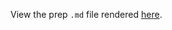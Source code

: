 View the prep `.md` file rendered [here](https://github.com/OHI-Science/bhi/blob/draft/baltic2015/prep/shapefile/shapefile_prep.md).
